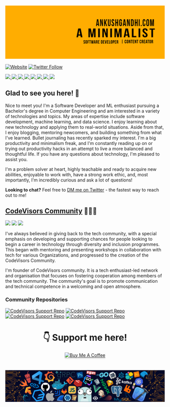 <p align="center"><a href="https://ankushgandhi.com">
    <img src="https://raw.githubusercontent.com/ankushsinghgandhi/ankushsinghgandhi/master/images/ANKUSHNEW.jpg" />
  </a>

[![Website](https://img.shields.io/website?label=ankushgandhi.com&style=for-the-badge&url=https%3A%2F%2Fcodestackr.com)](https://ankushgandhi.com)
[![Twitter Follow](https://img.shields.io/twitter/follow/ankushsgandhi?color=1DA1F2&logo=twitter&style=for-the-badge)](https://twitter.com/intent/follow?original_referer=https%3A%2F%2Fgithub.com%2FcodeSTACKr&screen_name=ankushsgandhi)
    
   <a href="http://twitter.com/ankushsgandhi">
    <img src="https://img.shields.io/badge/-Twitter-blue?style=flat-square&logo=twitter&logoColor=white" />
  </a>
   <a href="https://www.linkedin.com/in/ankushsinghgandhi/">
    <img src="https://img.shields.io/badge/-LinkedIn-0e76a8?style=flat-square&logo=Linkedin&logoColor=white" />
  </a>
  <a href="https://dev.to/@ankushsinghgandhi">
    <img src="https://img.shields.io/badge/-Dev.to-grey?style=flat-square&logo=dev.to&logoColor=white"/>
  </a>
  <a href="https://stackoverflow.com/users/13790266/ankush-singh-gandhi?tab=profile">
    <img src="https://img.shields.io/badge/-Stackoverflow-orange?style=flat-square&logo=stackoverflow&logoColor=white"/>
  </a>
  <a href="https://leetcode.com/ankushsinghgandhi/">
    <img src="https://img.shields.io/badge/-Leetcode-yellow?style=flat-square&logo=Leetcode&logoColor=white"/>
  </a>
    <a href="https://www.hackerrank.com/ankushsgandhi">
    <img src="https://img.shields.io/badge/-HackerRank-green?style=flat-square&logo=Hackerrank&logoColor=white"/>
  </a>
  <a href="http://www.youtube.com/c/TechXtreme">
    <img src="https://img.shields.io/badge/-Youtube-red?style=flat-square&logo=Youtube&logoColor=white"/>
  </a>
  <a href="https://www.hackerearth.com/@ankushsinghgandhi">
    <img src="https://img.shields.io/badge/-Hackerearth-purple?style=flat-square&logo=Hackerearth&logoColor=white"/>
  </a>

## Glad to see you here! 🤝

Nice to meet you! I'm a Software Developer and ML enthusiast pursuing a Bachelor's degree in Computer Engineering and am interested in a variety of technologies and topics. My areas of expertise include software development, machine learning, and data science. I enjoy learning about new technology and applying them to real-world situations. Aside from that, I enjoy blogging, mentoring newcomers, and building something from what I've learned. Bullet journaling has recently sparked my interest. I'm a big productivity and minimalism freak, and I'm constantly reading up on or trying out productivity hacks in an attempt to live a more balanced and thoughtful life. If you have any questions about technology, I'm pleased to assist you.

I'm a problem solver at heart, highly teachable and ready to acquire new abilities, enjoyable to work with, have a strong work ethic, and, most importantly, I'm incredibly curious and ask a lot of questions!
    
<b>Looking to chat?</b> Feel free to [DM me on Twitter](https://twitter.com/intent/follow?original_referer=https%3A%2F%2Fgithub.com%2FcodeSTACKr&screen_name=ankushsgandhi) - the fastest way to reach out to me!
    
## [CodeVisors Community](codevisors.github.io) 🧑‍🤝‍🧑
    
<a href="http://twitter.com/ankushsgandhi"><img src="https://img.shields.io/badge/-Twitter-blue?style=flat-square&logo=twitter&logoColor=white" /></a>
<a href="https://discord.gg/47vQN9Z3XB"><img src="https://img.shields.io/badge/-Discord-purple?style=flat-square&logo=Discord&logoColor=white"/></a>
<a href="https://codevisors.substack.com/subscribe"><img src="https://img.shields.io/badge/-NewsLetter-grey?style=flat-square&logo=Substack&logoColor=white"/></a>

I've always believed in giving back to the tech community, with a special emphasis on developing and supporting chances for people looking to begin a career in technology through diversity and inclusion programmes. This began with mentoring and presenting workshops in collaboration with tech for various Organizations, and progressed to the creation of the CodeVisors Community.

I'm founder of CodeVisors community. It is a tech enthusiast-led network and organisation that focuses on fostering cooperation among members of the tech community. The community's goal is to promote communication and technical competence in a welcoming and open atmosphere.
    
### Community Repositories

[![CodeVisors Support Repo](https://github-readme-stats.vercel.app/api/pin/?username=codevisors&repo=codevisor-profile-launcher)](https://github.com/codevisors/codevisor-profile-launcher)
[![CodeVisors Support Repo](https://github-readme-stats.vercel.app/api/pin/?username=codevisors&repo=codevisor-twitter-bot)](https://github.com/codevisors/codevisor-profile-launcher)
[![CodeVisors Support Repo](https://github-readme-stats.vercel.app/api/pin/?username=codevisors&repo=testimonials)](https://github.com/codevisors/testimonials)
[![CodeVisors Support Repo](https://github-readme-stats.vercel.app/api/pin/?username=codevisors&repo=support)](https://github.com/codevisors/support)

<div align="center">
    
# :point_down: Support me here!
<a href="https://www.buymeacoffee.com/ankushsingh" target="_blank"><img src="https://www.buymeacoffee.com/assets/img/custom_images/orange_img.png" alt="Buy Me A Coffee" style="height: 41px !important;width: 174px !important;box-shadow: 0px 3px 2px 0px rgba(190, 190, 190, 0.5) !important;-webkit-box-shadow: 0px 3px 2px 0px rgba(190, 190, 190, 0.5) !important;" ></a>
</div>

#

![](https://github.com/AnkushSinghGandhi/AnkushSinghGandhi/blob/master/images/footer.png)
